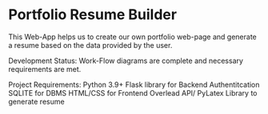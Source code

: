 # Portfolio Resume Builder

This Web-App helps us to create our own portfolio web-page and generate a resume based on the data provided by the user.

Development Status:
  Work-Flow diagrams are complete and necessary requirements are met.

Project Requirements:
  Python 3.9+
  Flask library for Backend Authentitcation
  SQLITE for DBMS
  HTML/CSS for Frontend
  Overlead API/ PyLatex Library to generate resume
